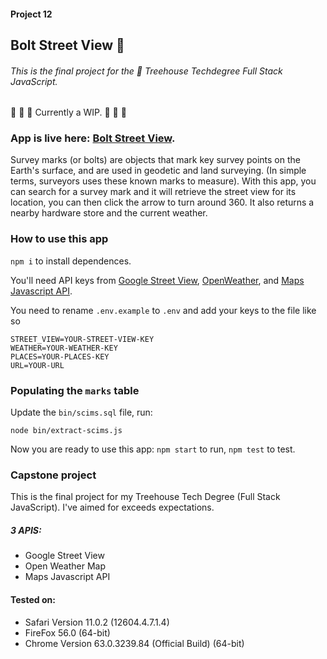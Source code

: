 #### Project 12

## Bolt Street View 🔩

###### This is the final project for the 🏡 Treehouse Techdegree Full Stack JavaScript.
🚧 🚧 🚧 Currently a WIP. 🚧 🚧 🚧

### App is live here: [Bolt Street View](https://bolt-street-view.herokuapp.com/).
Survey marks (or bolts) are objects that mark key survey points on the Earth's surface, and are used in geodetic and land surveying. (In simple terms, surveyors uses these known marks to measure). With this app, you can search for a survey mark and it will retrieve the street view for its location,  you can then click the arrow to turn around 360. It also returns a nearby hardware store and the current weather.



### How to use this app

`npm i` to install dependences.

You'll need API keys from [Google Street View](https://developers.google.com/maps/documentation/streetview/intro), [OpenWeather](https://openweathermap.org/api), and [Maps Javascript API](https://developers.google.com/maps/documentation/javascript/places).


You need to rename `.env.example` to `.env` and add your keys to the file like so

```
STREET_VIEW=YOUR-STREET-VIEW-KEY
WEATHER=YOUR-WEATHER-KEY
PLACES=YOUR-PLACES-KEY
URL=YOUR-URL

```
### Populating the `marks` table

Update the `bin/scims.sql` file, run:

`node bin/extract-scims.js`


Now you are ready to use this app: `npm start` to run, `npm test` to test.



### Capstone project
This is the final project for my Treehouse Tech Degree (Full Stack JavaScript). I've aimed for exceeds expectations.

##### 3 APIS:
- Google Street View
- Open Weather Map
- Maps Javascript API

#### Tested on:
- Safari Version 11.0.2 (12604.4.7.1.4)
- FireFox 56.0 (64-bit)
- Chrome Version 63.0.3239.84 (Official Build) (64-bit)